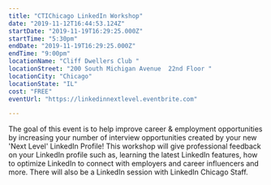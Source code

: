 ```yaml
---
title: "CTIChicago LinkedIn Workshop"
date: "2019-11-12T16:44:53.124Z"
startDate: "2019-11-19T16:29:25.000Z"
startTime: "5:30pm"
endDate: "2019-11-19T16:29:25.000Z"
endTime: "9:00pm"
locationName: "Cliff Dwellers Club "
locationStreet: "200 South Michigan Avenue  22nd Floor "
locationCity: "Chicago"
locationState: "IL"
cost: "FREE"
eventUrl: "https://linkedinnextlevel.eventbrite.com"

---
```


The goal of this event is to help improve career & employment opportunities by increasing your number of interview opportunities created by your new 'Next Level' LinkedIn Profile!
This workshop will give professional feedback on your LinkedIn profile such as, learning the latest LinkedIn features, how to optimize LinkedIn to connect with employers and career influencers and more. There will also be a LinkedIn session with LinkedIn Chicago Staff.





